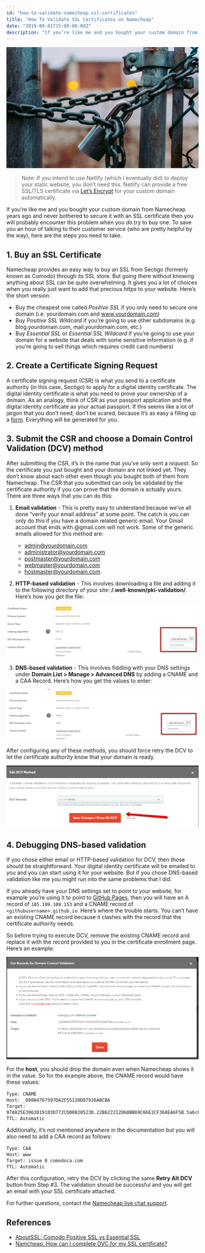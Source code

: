 ```yaml
---
id: "how-to-validate-namecheap-ssl-certificates"
title: "How To Validate SSL Certificates on Namecheap"
date: "2019-09-01T15:00:00.00Z"
description: "If you’re like me and you bought your custom domain from Namecheap years ago and never bothered to secure it with an SSL certificate then you will probably encounter this problem when you do try to buy one."
---
```


![unsplash.com](./hero.jpg)

> Note: If you intend to use Netlify (which I eventually did) to deploy your static website, you don’t need this. Netlify can provide a free SSL/TLS certificate via [Let’s Encrypt](https://letsencrypt.org) for your custom domain automatically.  

If you’re like me and you bought your custom domain from Namecheap years ago and never bothered to secure it with an SSL certificate then you will probably encounter this problem when you _do_ try to buy one.  To save you an hour of talking to their customer service (who are pretty helpful by the way), here are the steps you need to take.

## 1. Buy an SSL Certificate
Namecheap provides an easy way to buy an SSL from Sectigo (formerly known as Comodo) through its SSL store. But going there without knowing anything about SSL can be quite overwhelming. It gives you a lot of choices when you really just want to add that precious *https* to your website. Here’s the short version:
- Buy the cheapest one called _Positive SSL_ if you only need to secure one domain (i.e. yourdomain.com and www.yourdomain.com)
- Buy _Positive SSL Wildcard_ if you’re going to use other subdomains  (e.g. blog.yourdomain.com, mail.yourdomain.com, etc.)
- Buy _Essential SSL_ or _Essential SSL Wildcard_ if you’re going to use your domain for a website that deals with some sensitive information (e.g. if you're going to sell things which requires credit card numbers)

## 2. Create a Certificate Signing Request
A certificate signing request (CSR) is what you send to a certificate authority (in this case, Sectigo) to apply for a digital identity certificate. The digital identity certificate is what you need to prove your ownership of a domain. As an analogy, think of CSR as your passport application and the digital identity certificate as your actual passport. If this seems like a lot of jargon that you don’t need, don’t be scared, because it’s as easy a filling up a [form](https://decoder.link/csr_generator). Everything will be generated for you.

## 3. Submit the CSR and choose a Domain Control Validation (DCV) method
After submitting the CSR, it’s in the name that you’ve only sent a _request_.  So the certificate you just bought and your domain are not linked yet. They don’t know about each other even though you bought both of them from Namecheap. The CSR that you submitted can only be validated by the certificate authority if you can prove that the domain is actually yours. There are three ways that you can do this:

1. **Email validation** - This is pretty easy to understand because we’ve all done “verify your email address” at some point. The catch is you can only do this if you have a domain related generic email. Your Gmail account that ends with @gmail.com will not work. Some of the generic emails allowed for this method are: 
    - admin@yourdomain.com
    - administrator@yourdomain.com
    - postmaster@yourdomain.com
    - webmaster@yourdomain.com
    - hostmaster@yourdomain.com. 

2. **HTTP-based validation** - This involves downloading a file and adding it to the following directory of your site: **/.well-known/pki-validation/**. Here’s how you get the file:

![HTTP-based DCV on Namecheap](./dcv-http.png)

3. **DNS-based validation** - This involves fiddling with your DNS settings under **Domain List > Manage > Advanced DNS** by adding a CNAME and a CAA Record.  Here’s how you get the values to enter:

![DNS-based DCV on Namecheap](./dcv-dns.png)

After configuring any of these methods, you should force retry the DCV to let the certificate authority know that your domain is ready.

![Force retry DCV on Namecheap](./dcv-retry.png)


## 4. Debugging DNS-based validation
If you chose either email or HTTP-based validation for DCV, then those should be straightforward. Your digital identity certificate will be emailed to you and you can start using it for your website. But if you chose DNS-based validation like me you might run into the same problems that I did.

If you already have your DNS settings set to point to your website, for example you’re using it to point to [GitHub Pages](https://help.github.com/en/articles/setting-up-an-apex-domain), then you will have an A record of `185.199.108.153` and a CNAME record of `<githubusername>.github.io`. Here’s where the trouble starts. You can’t have an existing CNAME record because it clashes with the record that the certificate authority needs.

So before trying to execute DCV, remove the existing CNAME record and replace it with the record provided to you in the certificate enrollment page. Here’s an example:

![An example of records for DCV on Namcecheap](./dcv-records.png)

For the **host**, you should drop the domain even when Namecheap shows it in the value. So for the example above, the CNAME record would have these values:

```
Type: CNAME
Host: _08084767597DA2C55120D87926ABCBA
Target: 97A825E3963819103D772CD00820523D.22B622212D60BB69C66E2CF368EA6F5B.5a6c6b088d587.comodoca.com
TTL: Automatic
```

Additionally, it’s not mentioned anywhere in the documentation but you will also need to add a CAA record as follows:

```
Type: CAA
Host: www
Target: issue 0 comodoca.com
TTL: Automatic
```

After this configuration, retry the DCV by clicking the same **Retry Alt DCV** button from Step #3. The validation should be successful and you will get an email with your SSL certificate attached.

For further questions, contact the [Namecheap live chat support](https://www.namecheap.com/support/live-chat/domains/).

## References
- [AboutSSL: Comodo Positive SSL vs Essential SSL](https://aboutssl.org/compare-dv-ssl-comodo-positive-ssl-vs-comodo-essential-ssl/)
- [Namcheap: How can I complete DVC for my SSL certificate?](https://www.namecheap.com/support/knowledgebase/article.aspx/9637/68/how-can-i-complete-the-domain-control-validation-dcv-for-my-ssl-certificate)